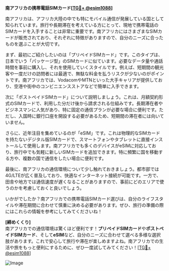 **南アフリカの携帯電話SIMカード[[TG💪+ @esim1088](https://t.me/s/esim1088)]**

南アフリカは、アフリカ大陸の中でも特にモバイル通信が発展している国として知られています。旅行や長期滞在を考えている方にとって、現地で携帯電話のSIMカードを入手することは非常に重要です。南アフリカにはさまざまなSIMカードが販売されており、それぞれに特徴がありますので、自分のニーズに合ったものを選ぶことが大切です。

まず、最初にご紹介したいのは「プリペイドSIMカード」です。このタイプは、日本でいう「パッケージ型」のSIMカードに似ています。必要なデータ量や通話時間を事前に購入し、それを使用していくスタイルです。例えば、短期間の観光客や一度だけの訪問者には最適で、無駄な料金を払うリスクが少ないのがポイントです。南アフリカでは、VodacomやMTNといった大手キャリアが提供しており、空港や街中のコンビニエンスストアなどで簡単に入手できます。

次に「ポストペイドSIMカード」について説明しましょう。これは、月額契約形式のSIMカードで、利用した分だけ後から請求される仕組みです。長期滞在者やビジネスマンに人気があり、特に固定の通信プランが必要な場合に便利です。ただし、入国時に銀行口座を開設する必要があるため、短期間の滞在者には向いていません。

さらに、近年注目を集めているのが「eSIM」です。これは物理的なSIMカードを持たないデジタル版SIMカードで、スマートフォンやタブレットに直接インストールして使用します。南アフリカでも多くのデバイスがeSIMに対応しており、旅行中でも気軽に新しいSIMカードを追加できます。特に頻繁に国を移動する方や、複数の国で通信をしたい場合に便利です。

最後に、南アフリカの通信環境について少し触れておきましょう。都市部では4G/LTEが広く普及しており、快適なインターネット接続が可能です。一方で、田舎や地方では通信速度が遅くなることがありますので、事前にどのエリアで使うのかを考慮しておくと良いでしょう。

いかがでしたか？南アフリカでの携帯電話SIMカード選びは、自分のライフスタイルや滞在期間に合わせて慎重に決める必要があります。ぜひ、旅行の準備の際にはこれらの情報を参考にしてみてくださいね！

**[締めくくり]**  
南アフリカでの通信環境は驚くほど便利です！**プリペイドSIMカード**や**ポストペイドSIMカード**、そして**eSIM**など、自分のニーズに合わせて選べる多様な選択肢があります。これで安心して旅行や滞在が楽しめますよね。南アフリカでの生活や旅をもっと便利にするために、ぜひ一度試してみてください！[[TG💪+ @esim1088](https://t.me/s/esim1088)]  

![Image](https://i.postimg.cc/Y0z9fWf4/image.png)